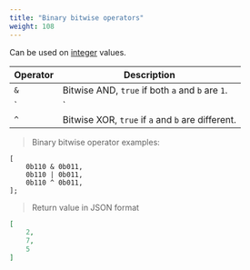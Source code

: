 ```yaml
---
title: "Binary bitwise operators"
weight: 108
---
```


Can be used on [integer](../../data-types/int) values.

Operator | Description
-------- | -----------
`&` | Bitwise AND, `true` if both `a` and `b` are `1`.
`|` | Bitwise OR, `true` if at least `a` or `b` is `1`.
`^` | Bitwise XOR, `true` if `a` and `b` are different.

> Binary bitwise operator examples:

```thingsdb,json_response
[
    0b110 & 0b011,
    0b110 | 0b011,
    0b110 ^ 0b011,
];
```

> Return value in JSON format

```json
[
    2,
    7,
    5
]
```

